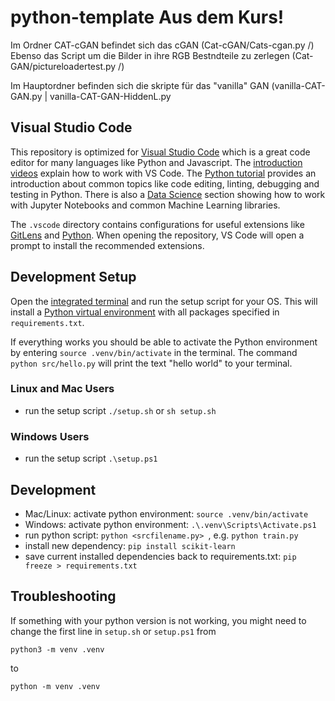 # python-template Aus dem Kurs!

Im Ordner CAT-cGAN befindet sich das cGAN (Cat-cGAN/Cats-cgan.py /)
Ebenso das Script um die Bilder in ihre RGB Bestndteile zu zerlegen (Cat-GAN/pictureloadertest.py /)

Im Hauptordner befinden sich die skripte für das "vanilla" GAN (vanilla-CAT-GAN.py | vanilla-CAT-GAN-HiddenL.py




## Visual Studio Code



This repository is optimized for [Visual Studio Code](https://code.visualstudio.com/) which is a great code editor for many languages like Python and Javascript. The [introduction videos](https://code.visualstudio.com/docs/getstarted/introvideos) explain how to work with VS Code. The [Python tutorial](https://code.visualstudio.com/docs/python/python-tutorial) provides an introduction about common topics like code editing, linting, debugging and testing in Python. There is also a [Data Science](https://code.visualstudio.com/docs/datascience/overview) section showing how to work with Jupyter Notebooks and common Machine Learning libraries.

The `.vscode` directory contains configurations for useful extensions like [GitLens](https://marketplace.visualstudio.com/items?itemName=eamodio.gitlens0) and [Python](https://marketplace.visualstudio.com/items?itemName=ms-python.python). When opening the repository, VS Code will open a prompt to install the recommended extensions.

## Development Setup

Open the [integrated terminal](https://code.visualstudio.com/docs/editor/integrated-terminal) and run the setup script for your OS. This will install a [Python virtual environment](https://docs.python.org/3/library/venv.html) with all packages specified in `requirements.txt`.

If everything works you should be able to activate the Python environment by entering `source .venv/bin/activate` in the terminal. The command `python src/hello.py` will print the text "hello world" to your terminal.

### Linux and Mac Users

- run the setup script `./setup.sh` or `sh setup.sh`

### Windows Users

- run the setup script `.\setup.ps1`

## Development

- Mac/Linux: activate python environment: `source .venv/bin/activate`
- Windows: activate python environment: `.\.venv\Scripts\Activate.ps1`
- run python script: `python <srcfilename.py> `, e.g. `python train.py`
- install new dependency: `pip install scikit-learn`
- save current installed dependencies back to requirements.txt: `pip freeze > requirements.txt`

## Troubleshooting

If something with your python version is not working, you might need to change the first line in `setup.sh` or `setup.ps1`
from

```
python3 -m venv .venv
```

to

```
python -m venv .venv
```
